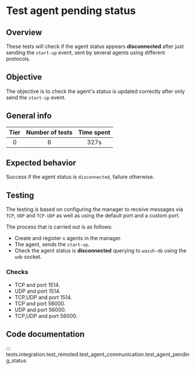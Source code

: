 # Test agent pending status

## Overview

These tests will check if the agent status appears **disconnected** after just sending the `start-up` event, sent by
several agents using different protocols.

## Objective

The objective is to check the agent's status is updated correctly after only send the `start-up` event.

## General info

|Tier | Number of tests | Time spent |
|:--:|:--:|:--:|
| 0 | 6 | 327s |

## Expected behavior

Success if the agent status is `disconnected`, failure otherwise.

## Testing

The testing is based on configuring the manager to receive messages via `TCP`, `UDP` and `TCP-UDP` as well
as using the default port and a custom port.

The process that is carried out is as follows:

- Create and register `n` agents in the manager.
- The agent, sends the `start-up`.
- Check the agent status is **disconnected** querying to `wazuh-db` using the `wdb` socket.

### Checks

- TCP and port 1514.
- UDP and port 1514.
- TCP,UDP and port 1514.
- TCP and port 56000.
- UDP and port 56000.
- TCP,UDP and port 56000.

## Code documentation
::: tests.integration.test_remoted.test_agent_communication.test_agent_pending_status